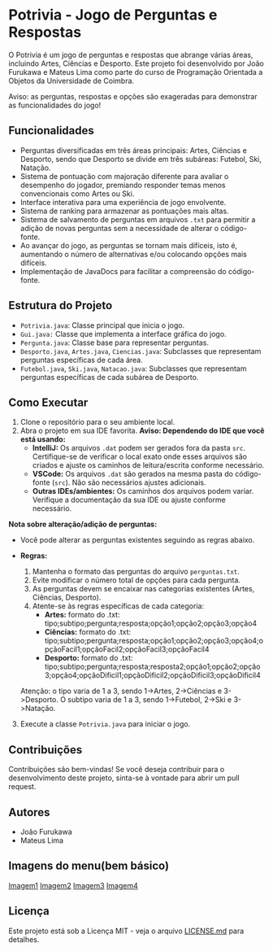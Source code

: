 # Potrivia - Jogo de Perguntas e Respostas

O Potrivia é um jogo de perguntas e respostas que abrange várias áreas, incluindo Artes, Ciências e Desporto. Este projeto foi desenvolvido por João Furukawa e Mateus Lima como parte do curso de Programação Orientada a Objetos da Universidade de Coimbra. 

Aviso: as perguntas, respostas e opções são exageradas para demonstrar as funcionalidades do jogo!

## Funcionalidades

- Perguntas diversificadas em três áreas principais: Artes, Ciências e Desporto, sendo que Desporto se divide em três subáreas: Futebol, Ski, Natação.
- Sistema de pontuação com majoração diferente para avaliar o desempenho do jogador, premiando responder temas menos convencionais como Artes ou Ski.
- Interface interativa para uma experiência de jogo envolvente.
- Sistema de ranking para armazenar as pontuações mais altas.
- Sistema de salvamento de perguntas em arquivos `.txt` para permitir a adição de novas perguntas sem a necessidade de alterar o código-fonte.
- Ao avançar do jogo, as perguntas se tornam mais difíceis, isto é, aumentando o número de alternativas e/ou colocando opções mais difíceis.
- Implementação de JavaDocs para facilitar a compreensão do código-fonte.

## Estrutura do Projeto

- `Potrivia.java`: Classe principal que inicia o jogo.
- `Gui.java:` Classe que implementa a interface gráfica do jogo.
- `Pergunta.java`: Classe base para representar perguntas.
- `Desporto.java`, `Artes.java`, `Ciencias.java`: Subclasses que representam perguntas específicas de cada área.
- `Futebol.java`, `Ski.java`, `Natacao.java`: Subclasses que representam perguntas específicas de cada subárea de Desporto.

## Como Executar

1. Clone o repositório para o seu ambiente local.
2. Abra o projeto em sua IDE favorita.
**Aviso: Dependendo do IDE que você está usando:**
   - **IntelliJ:** Os arquivos `.dat` podem ser gerados fora da pasta `src`. Certifique-se de verificar o local exato onde esses arquivos são criados e ajuste os caminhos de leitura/escrita conforme necessário.
   - **VSCode:** Os arquivos `.dat` são gerados na mesma pasta do código-fonte (`src`). Não são necessários ajustes adicionais.
   - **Outras IDEs/ambientes:** Os caminhos dos arquivos podem variar. Verifique a documentação da sua IDE ou ajuste conforme necessário.

**Nota sobre alteração/adição de perguntas:**
   - Você pode alterar as perguntas existentes seguindo as regras abaixo.
   - **Regras:**
      1. Mantenha o formato das perguntas do arquivo `perguntas.txt`.
      2. Evite modificar o número total de opções para cada pergunta.
      3. As perguntas devem se encaixar nas categorias existentes (Artes, Ciências, Desporto).
      4. Atente-se às regras específicas de cada categoria:
            - **Artes:** formato do .txt: tipo;subtipo;pergunta;resposta;opção1;opção2;opção3;opção4 
            - **Ciências:** formato do .txt: tipo;subtipo;pergunta;resposta;opção1;opção2;opção3;opção4;opçãoFacil1;opçãoFacil2;opçãoFacil3;opçãoFacil4
            - **Desporto:** formato do .txt: tipo;subtipo;pergunta;resposta;resposta2;opção1;opção2;opção3;opção4;opçãoDificil1;opçãoDificil2;opçãoDificil3;opçãoDificil4
   
      Atenção: o tipo varia de 1 a 3, sendo 1->Artes, 2->Ciências e 3->Desporto. O subtipo varia de 1 a 3, sendo 1->Futebol, 2->Ski e 3->Natação.
3. Execute a classe `Potrivia.java` para iniciar o jogo.

## Contribuições

Contribuições são bem-vindas! Se você deseja contribuir para o desenvolvimento deste projeto, sinta-se à vontade para abrir um pull request.

## Autores

- João Furukawa
- Mateus Lima

## Imagens do menu(bem básico)

[Imagem1](Screenshot_127)
[Imagem2](Screenshot_128)
[Imagem3](Screenshot_129)
[Imagem4](Screenshot_130)

## Licença

Este projeto está sob a Licença MIT - veja o arquivo [LICENSE.md](LICENSE) para detalhes.

